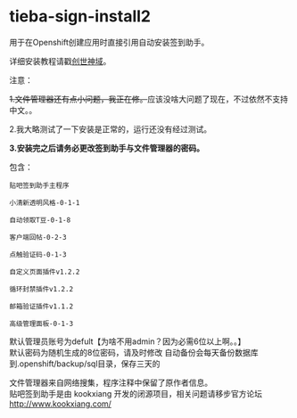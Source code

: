 tieba-sign-install2
===================

用于在Openshift创建应用时直接引用自动安装签到助手。

详细安装教程请戳[创世神域](http://www.puteulanus.com/?p=442)。

注意：

~~1.文件管理器还有点小问题，我正在修。~~应该没啥大问题了现在，不过依然不支持中文。。

2.我大略测试了一下安装是正常的，运行还没有经过测试。

**3.安装完之后请务必更改签到助手与文件管理器的密码。**  

包含：  

    贴吧签到助手主程序

    小清新透明风格-0-1-1

    自动领取T豆-0-1-8

    客户端回帖-0-2-3

    点触验证码-0-1-3

    自定义页面插件v1.2.2

    循环封禁插件v1.2.2

    邮箱验证插件v1.1.2 

    高级管理面板-0-1-3 

默认管理员账号为defult【为啥不用admin？因为必需6位以上啊。。】  
默认密码为随机生成的8位密码，请及时修改
自动备份会每天备份数据库到.openshift/backup/sql目录，保存三天的

文件管理器来自网络搜集，程序注释中保留了原作者信息。  
贴吧签到助手是由 kookxiang 开发的闭源项目，相关问题请移步官方论坛 <http://www.kookxiang.com/>
